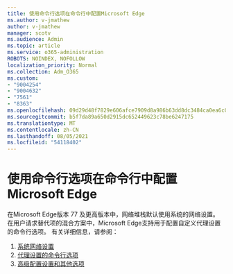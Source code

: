 ```yaml
---
title: 使用命令行选项在命令行中配置Microsoft Edge
ms.author: v-jmathew
author: v-jmathew
manager: scotv
ms.audience: Admin
ms.topic: article
ms.service: o365-administration
ROBOTS: NOINDEX, NOFOLLOW
localization_priority: Normal
ms.collection: Adm_O365
ms.custom:
- "9004254"
- "9004632"
- "7561"
- "8363"
ms.openlocfilehash: 09d29d48f7829e606afce7909d8a986b63dd8dc3484ca0ea6c07af60bc8f1a23
ms.sourcegitcommit: b5f7da89a650d2915dc652449623c78be6247175
ms.translationtype: MT
ms.contentlocale: zh-CN
ms.lasthandoff: 08/05/2021
ms.locfileid: "54118402"
---
```

# <a name="use-command-line-options-to-configure-proxy-settings-in-microsoft-edge"></a>使用命令行选项在命令行中配置Microsoft Edge

在Microsoft Edge版本 77 及更高版本中，网络堆栈默认使用系统的网络设置。 在用户请求替代项的混合方案中，Microsoft Edge支持用于配置自定义代理设置的命令行选项。 有关详细信息，请参阅：

1. [系统网络设置](https://go.microsoft.com/fwlink/?linkid=2133962)
2. [代理设置的命令行选项](https://go.microsoft.com/fwlink/?linkid=2134292)
3. [高级配置设置和其他选项](https://go.microsoft.com/fwlink/?linkid=2134293)
